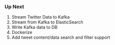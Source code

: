### **Up Next**

1. Stream Twitter Data to Kafka
2. Stream from Kafka to ElasticSearch
3. Write Kafka data to DB
4. Dockerize
5. Add tweet content/data search and filter support
